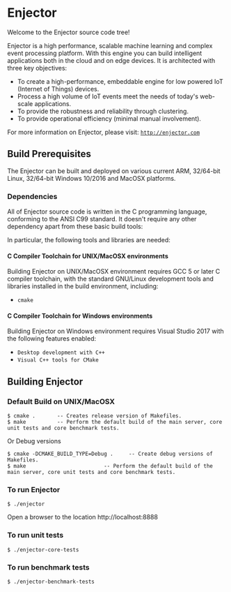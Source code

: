 # Enjector

Welcome to the Enjector source code tree!

Enjector is a high performance, scalable machine learning and complex event processing platform. 
With this engine you can build intelligent applications both in the cloud and on edge devices. 
It is architected with three key objectives:

- To create a high-performance, embeddable engine for low powered IoT (Internet of Things) devices.
- Process a high volume of IoT events meet the needs of today's web-scale applications.
- To provide the robustness and reliability through clustering.
- To provide operational efficiency (minimal manual involvement).

For more information on Enjector, please visit: [`http://enjector.com`](http://enjector.com)

## Build Prerequisites

The Enjector can be built and deployed on various current ARM, 32/64-bit Linux, 32/64-bit Windows 10/2016 and MacOSX platforms.

### Dependencies

All of Enjector source code is written in the C programming language, conforming to the ANSI C99 standard. It doesn't require any other dependency apart from these basic build tools:

In particular, the following tools and libraries are needed:

#### C Compiler Toolchain for UNIX/MacOSX environments

Building Enjector on UNIX/MacOSX environment requires GCC 5 or later C compiler toolchain, 
with the standard GNU/Linux development tools and libraries installed in the build environment, including:

* `cmake`

#### C Compiler Toolchain for Windows environments

Building Enjector on Windows environment requires Visual Studio 2017 with the following features enabled:

* `Desktop development with C++`
* `Visual C++ tools for CMake`

## Building Enjector

### Default Build on UNIX/MacOSX

	$ cmake .       -- Creates release version of Makefiles.
	$ make          -- Perform the default build of the main server, core unit tests and core benchmark tests.

Or Debug versions

	$ cmake -DCMAKE_BUILD_TYPE=Debug .     -- Create debug versions of Makefiles.
	$ make          		       -- Perform the default build of the main server, core unit tests and core benchmark tests.

### To run Enjector

	$ ./enjector

Open a browser to the location http://localhost:8888

### To run unit tests

	$ ./enjector-core-tests

### To run benchmark tests

	$ ./enjector-benchmark-tests
